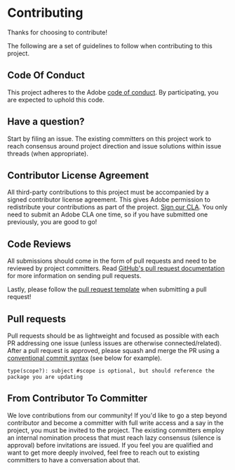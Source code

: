 # Contributing

Thanks for choosing to contribute!

The following are a set of guidelines to follow when contributing to this project.

## Code Of Conduct

This project adheres to the Adobe [code of conduct](CODE_OF_CONDUCT.md). By participating, you are expected to uphold this code.

## Have a question?

Start by filing an issue. The existing committers on this project work to reach consensus around project direction and issue solutions
within issue threads (when appropriate).

## Contributor License Agreement

All third-party contributions to this project must be accompanied by a signed contributor license agreement. This gives Adobe permission to
redistribute your contributions as part of the project. [Sign our CLA](http://opensource.adobe.com/cla.html). You only need to submit an
Adobe CLA one time, so if you have submitted one previously, you are good to go!

## Code Reviews

All submissions should come in the form of pull requests and need to be reviewed by project committers. Read
[GitHub's pull request documentation](https://help.github.com/articles/about-pull-requests/) for more information on sending pull requests.

Lastly, please follow the [pull request template](.github/PULL_REQUEST_TEMPLATE.md) when submitting a pull request!

## Pull requests

Pull requests should be as lightweight and focused as possible with each PR addressing one issue (unless issues are otherwise
connected/related). After a pull request is approved, please squash and merge the PR using a [conventional commit syntax](https://www.conventionalcommits.org/en/v1.0.0/) (see below for
example).

```
type(scope?): subject #scope is optional, but should reference the package you are updating
```

## From Contributor To Committer

We love contributions from our community! If you'd like to go a step beyond contributor and become a committer with full write access and a
say in the project, you must be invited to the project. The existing committers employ an internal nomination process that must reach lazy
consensus (silence is approval) before invitations are issued. If you feel you are qualified and want to get more deeply involved, feel free
to reach out to existing committers to have a conversation about that.
